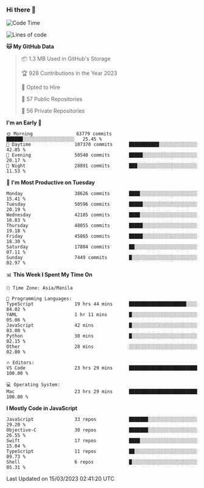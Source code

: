 ### Hi there 👋

<!--START_SECTION:waka-->
![Code Time](http://img.shields.io/badge/Code%20Time-3%2C730%20hrs%2056%20mins-blue)

![Lines of code](https://img.shields.io/badge/From%20Hello%20World%20I%27ve%20Written-100.4%20million%20lines%20of%20code-blue)

**🐱 My GitHub Data** 

> 📦 1.3 MB Used in GitHub's Storage 
 > 
> 🏆 928 Contributions in the Year 2023
 > 
> 💼 Opted to Hire
 > 
> 📜 57 Public Repositories 
 > 
> 🔑 56 Private Repositories 
 > 
**I'm an Early 🐤** 

```text
🌞 Morning                63779 commits       ██████░░░░░░░░░░░░░░░░░░░   25.45 % 
🌆 Daytime                107370 commits      ███████████░░░░░░░░░░░░░░   42.85 % 
🌃 Evening                50540 commits       █████░░░░░░░░░░░░░░░░░░░░   20.17 % 
🌙 Night                  28891 commits       ███░░░░░░░░░░░░░░░░░░░░░░   11.53 % 
```
📅 **I'm Most Productive on Tuesday** 

```text
Monday                   38626 commits       ████░░░░░░░░░░░░░░░░░░░░░   15.41 % 
Tuesday                  50596 commits       █████░░░░░░░░░░░░░░░░░░░░   20.19 % 
Wednesday                42185 commits       ████░░░░░░░░░░░░░░░░░░░░░   16.83 % 
Thursday                 48055 commits       █████░░░░░░░░░░░░░░░░░░░░   19.18 % 
Friday                   45865 commits       █████░░░░░░░░░░░░░░░░░░░░   18.30 % 
Saturday                 17804 commits       ██░░░░░░░░░░░░░░░░░░░░░░░   07.11 % 
Sunday                   7449 commits        █░░░░░░░░░░░░░░░░░░░░░░░░   02.97 % 
```


📊 **This Week I Spent My Time On** 

```text
🕑︎ Time Zone: Asia/Manila

💬 Programming Languages: 
TypeScript               19 hrs 44 mins      █████████████████████░░░░   84.02 % 
YAML                     1 hr 11 mins        █░░░░░░░░░░░░░░░░░░░░░░░░   05.06 % 
JavaScript               42 mins             █░░░░░░░░░░░░░░░░░░░░░░░░   03.00 % 
Python                   30 mins             █░░░░░░░░░░░░░░░░░░░░░░░░   02.15 % 
Other                    28 mins             ░░░░░░░░░░░░░░░░░░░░░░░░░   02.00 % 

🔥 Editors: 
VS Code                  23 hrs 29 mins      █████████████████████████   100.00 % 

💻 Operating System: 
Mac                      23 hrs 29 mins      █████████████████████████   100.00 % 
```

**I Mostly Code in JavaScript** 

```text
JavaScript               33 repos            ███████░░░░░░░░░░░░░░░░░░   29.20 % 
Objective-C              30 repos            ███████░░░░░░░░░░░░░░░░░░   26.55 % 
Swift                    17 repos            ████░░░░░░░░░░░░░░░░░░░░░   15.04 % 
TypeScript               11 repos            ██░░░░░░░░░░░░░░░░░░░░░░░   09.73 % 
Shell                    6 repos             █░░░░░░░░░░░░░░░░░░░░░░░░   05.31 % 
```




 Last Updated on 15/03/2023 02:41:20 UTC
<!--END_SECTION:waka-->


<!--
**rad182/rad182** is a ✨ _special_ ✨ repository because its `README.md` (this file) appears on your GitHub profile.

Here are some ideas to get you started:

- 🔭 I’m currently working on ...
- 🌱 I’m currently learning ...
- 👯 I’m looking to collaborate on ...
- 🤔 I’m looking for help with ...
- 💬 Ask me about ...
- 📫 How to reach me: ...
- 😄 Pronouns: ...
- ⚡ Fun fact: ...
-->
